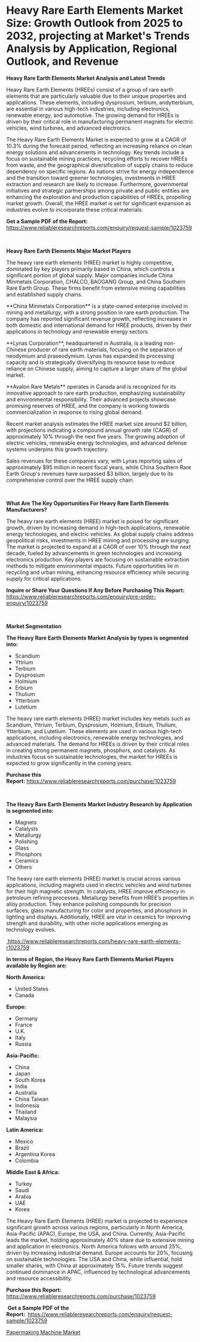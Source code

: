 <p><h1>Heavy Rare Earth Elements Market Size: Growth Outlook from 2025 to 2032, projecting at Market's Trends Analysis by Application, Regional Outlook, and Revenue</h1></p><p><strong>Heavy Rare Earth Elements Market Analysis and Latest Trends</strong></p>
<p><p>Heavy Rare Earth Elements (HREEs) consist of a group of rare earth elements that are particularly valuable due to their unique properties and applications. These elements, including dysprosium, terbium, andytterbium, are essential in various high-tech industries, including electronics, renewable energy, and automotive. The growing demand for HREEs is driven by their critical role in manufacturing permanent magnets for electric vehicles, wind turbines, and advanced electronics.</p><p>The Heavy Rare Earth Elements Market is expected to grow at a CAGR of 10.3% during the forecast period, reflecting an increasing reliance on clean energy solutions and advancements in technology. Key trends include a focus on sustainable mining practices, recycling efforts to recover HREEs from waste, and the geographical diversification of supply chains to reduce dependency on specific regions. As nations strive for energy independence and the transition toward greener technologies, investments in HREE extraction and research are likely to increase. Furthermore, governmental initiatives and strategic partnerships among private and public entities are enhancing the exploration and production capabilities of HREEs, propelling market growth. Overall, the HREE market is set for significant expansion as industries evolve to incorporate these critical materials.</p></p>
<p><strong>Get a Sample PDF of the Report:&nbsp;</strong> <a href="https://www.reliableresearchreports.com/enquiry/request-sample/1023759?utm_campaign=2203&utm_medium=2&utm_source=Github&utm_content=ia&utm_term=05032025&utm_id=heavy-rare-earth-elements">https://www.reliableresearchreports.com/enquiry/request-sample/1023759</a></p>
<p>&nbsp;</p>
<p><strong>Heavy Rare Earth Elements Major Market Players</strong></p>
<p><p>The heavy rare earth elements (HREE) market is highly competitive, dominated by key players primarily based in China, which controls a significant portion of global supply. Major companies include China Minmetals Corporation, CHALCO, BAOGANG Group, and China Southern Rare Earth Group. These firms benefit from extensive mining capabilities and established supply chains.</p><p>**China Minmetals Corporation** is a state-owned enterprise involved in mining and metallurgy, with a strong position in rare earth production. The company has reported significant revenue growth, reflecting increases in both domestic and international demand for HREE products, driven by their applications in technology and renewable energy sectors.</p><p>**Lynas Corporation**, headquartered in Australia, is a leading non-Chinese producer of rare earth materials, focusing on the separation of neodymium and praseodymium. Lynas has expanded its processing capacity and is strategically diversifying its resource base to reduce reliance on Chinese supply, aiming to capture a larger share of the global market.</p><p>**Avalon Rare Metals** operates in Canada and is recognized for its innovative approach to rare earth production, emphasizing sustainability and environmental responsibility. Their advanced projects showcase promising reserves of HREE, and the company is working towards commercialization in response to rising global demand.</p><p>Recent market analysis estimates the HREE market size around $2 billion, with projections indicating a compound annual growth rate (CAGR) of approximately 10% through the next five years. The growing adoption of electric vehicles, renewable energy technologies, and advanced defense systems underpins this growth trajectory.</p><p>Sales revenues for these companies vary, with Lynas reporting sales of approximately $95 million in recent fiscal years, while China Southern Rare Earth Group's revenues have surpassed $3 billion, largely due to its comprehensive control over the HREE supply chain.</p></p>
<p>&nbsp;</p>
<p><strong>What Are The Key Opportunities For Heavy Rare Earth Elements Manufacturers?</strong></p>
<p><p>The heavy rare earth elements (HREE) market is poised for significant growth, driven by increasing demand in high-tech applications, renewable energy technologies, and electric vehicles. As global supply chains address geopolitical risks, investments in HREE mining and processing are surging. The market is projected to expand at a CAGR of over 10% through the next decade, fueled by advancements in green technologies and increasing electronics production. Key players are focusing on sustainable extraction methods to mitigate environmental impacts. Future opportunities lie in recycling and urban mining, enhancing resource efficiency while securing supply for critical applications.</p></p>
<p><strong>Inquire or Share Your Questions If Any Before Purchasing This Report:</strong> <a href="https://www.reliableresearchreports.com/enquiry/pre-order-enquiry/1023759?utm_campaign=2203&utm_medium=2&utm_source=Github&utm_content=ia&utm_term=05032025&utm_id=heavy-rare-earth-elements">https://www.reliableresearchreports.com/enquiry/pre-order-enquiry/1023759</a></p>
<p>&nbsp;</p>
<p><strong>Market Segmentation</strong></p>
<p><strong>The Heavy Rare Earth Elements Market Analysis by types is segmented into:</strong></p>
<p><ul><li>Scandium</li><li>Yttrium</li><li>Terbium</li><li>Dysprosium</li><li>Holmium</li><li>Erbium</li><li>Thulium</li><li>Ytterbium</li><li>Lutetium</li></ul></p>
<p><p>The heavy rare earth elements (HREE) market includes key metals such as Scandium, Yttrium, Terbium, Dysprosium, Holmium, Erbium, Thulium, Ytterbium, and Lutetium. These elements are used in various high-tech applications, including electronics, renewable energy technologies, and advanced materials. The demand for HREEs is driven by their critical roles in creating strong permanent magnets, phosphors, and catalysts. As industries focus on sustainable technologies, the market for HREEs is expected to grow significantly in the coming years.</p></p>
<p><strong>Purchase this Report:&nbsp;</strong><a href="https://www.reliableresearchreports.com/purchase/1023759?utm_campaign=2203&utm_medium=2&utm_source=Github&utm_content=ia&utm_term=05032025&utm_id=heavy-rare-earth-elements">https://www.reliableresearchreports.com/purchase/1023759</a></p>
<p>&nbsp;</p>
<p><strong>The Heavy Rare Earth Elements Market Industry Research by Application is segmented into:</strong></p>
<p><ul><li>Magnets</li><li>Catalysts</li><li>Metallurgy</li><li>Polishing</li><li>Glass</li><li>Phosphors</li><li>Ceramics</li><li>Others</li></ul></p>
<p><p>The heavy rare earth elements (HREE) market is crucial across various applications, including magnets used in electric vehicles and wind turbines for their high magnetic strength. In catalysts, HREE improve efficiency in petroleum refining processes. Metallurgy benefits from HREE’s properties in alloy production. They enhance polishing compounds for precision surfaces, glass manufacturing for color and properties, and phosphors in lighting and displays. Additionally, HREE are vital in ceramics for improving strength and durability, with other niche applications emerging as technology evolves.</p></p>
<p><a href="https://www.reliableresearchreports.com/heavy-rare-earth-elements-r1023759?utm_campaign=2203&utm_medium=2&utm_source=Github&utm_content=ia&utm_term=05032025&utm_id=heavy-rare-earth-elements">&nbsp;https://www.reliableresearchreports.com/heavy-rare-earth-elements-r1023759</a></p>
<p><strong>In terms of Region, the Heavy Rare Earth Elements Market Players available by Region are:</strong></p>
<p>
    <p> <strong> North America: </strong>
        <ul>
            <li>United States</li>
            <li>Canada</li>
        </ul>
        </p> 
    <p> <strong> Europe: </strong>
        <ul>
            <li>Germany</li>
            <li>France</li>
            <li>U.K.</li>
            <li>Italy</li>
            <li>Russia</li>
        </ul>
        </p> 
    <p> <strong> Asia-Pacific: </strong>
        <ul>
            <li>China</li>
            <li>Japan</li>
            <li>South Korea</li>
            <li>India</li>
            <li>Australia</li>
            <li>China Taiwan</li>
            <li>Indonesia</li>
            <li>Thailand</li>
            <li>Malaysia</li>
        </ul>
        </p> 
    <p> <strong> Latin America: </strong>
        <ul>
            <li>Mexico</li>
            <li>Brazil</li>
            <li>Argentina Korea</li>
            <li>Colombia</li>
        </ul>
        </p> 
    <p> <strong> Middle East & Africa: </strong>
        <ul>
            <li>Turkey</li>
            <li>Saudi</li>
            <li>Arabia</li>
            <li>UAE</li>
            <li>Korea</li>
        </ul>
    </p>
    </p>
<p><p>The Heavy Rare Earth Elements (HREE) market is projected to experience significant growth across various regions, particularly in North America, Asia-Pacific (APAC), Europe, the USA, and China. Currently, Asia-Pacific leads the market, holding approximately 40% share due to extensive mining and application in electronics. North America follows with around 25%, driven by increasing industrial demand. Europe accounts for 20%, focusing on sustainable technologies. The USA and China, while influential, hold smaller shares, with China at approximately 15%. Future trends suggest continued dominance in APAC, influenced by technological advancements and resource accessibility.</p></p>
<p><strong>Purchase this Report: </strong><a href="https://www.reliableresearchreports.com/purchase/1023759?utm_campaign=2203&utm_medium=2&utm_source=Github&utm_content=ia&utm_term=05032025&utm_id=heavy-rare-earth-elements">https://www.reliableresearchreports.com/purchase/1023759</a></p>
<p>&nbsp;<strong>Get a Sample PDF of the Report:&nbsp;&nbsp;</strong><a href="https://www.reliableresearchreports.com/enquiry/request-sample/1023759?utm_campaign=2203&utm_medium=2&utm_source=Github&utm_content=ia&utm_term=05032025&utm_id=heavy-rare-earth-elements">https://www.reliableresearchreports.com/enquiry/request-sample/1023759</a></p>
<p><strong></strong></p>
<p><p><a href="https://github.com/AshikRahman991/Market-Research-Report-List-1/blob/main/papermaking-machine-market.md?utm_campaign=2203&utm_medium=2&utm_source=Github&utm_content=ia&utm_term=05032025&utm_id=heavy-rare-earth-elements">Papermaking Machine Market</a></p></p>